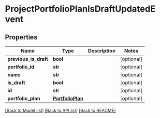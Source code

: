# ProjectPortfolioPlanIsDraftUpdatedEvent

## Properties
Name | Type | Description | Notes
------------ | ------------- | ------------- | -------------
**previous_is_draft** | **bool** |  | [optional] 
**portfolio_id** | **str** |  | [optional] 
**name** | **str** |  | [optional] 
**is_draft** | **bool** |  | [optional] 
**id** | **str** |  | [optional] 
**portfolio_plan** | [**PortfolioPlan**](PortfolioPlan.md) |  | [optional] 

[[Back to Model list]](../README.md#documentation-for-models) [[Back to API list]](../README.md#documentation-for-api-endpoints) [[Back to README]](../README.md)


